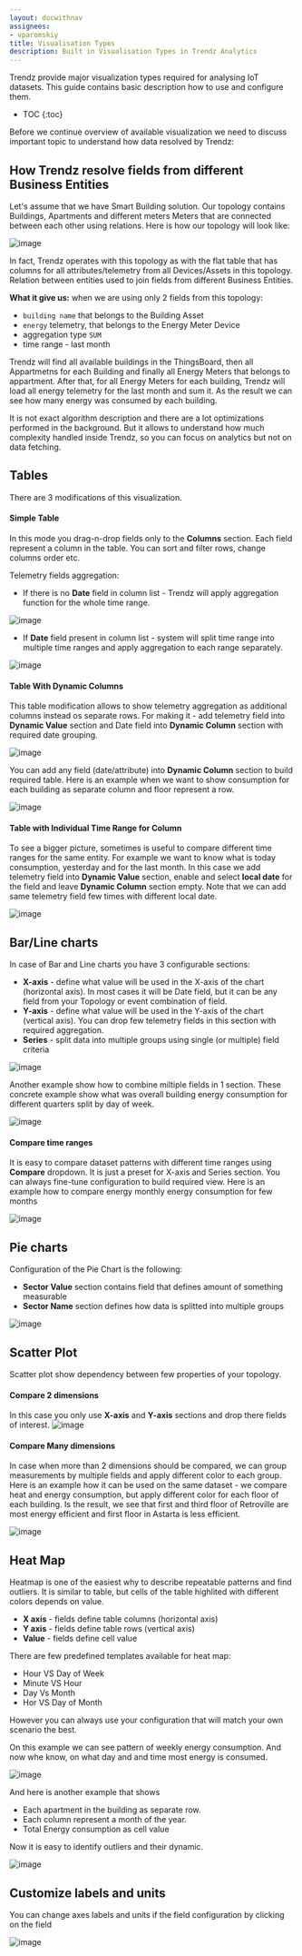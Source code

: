 ```yaml
---
layout: docwithnav
assignees:
- vparomskiy
title: Visualisation Types
description: Built in Visualisation Types in Trendz Analytics 
---
```


Trendz provide major visualization types required for analysing IoT datasets. 
This guide contains basic description how to use and configure them.

* TOC
{:toc}


Before we continue overview of available visualization we need to discuss important topic to understand how data resolved by Trendz:
## How Trendz resolve fields from different Business Entities
Let's assume that we have Smart Building solution. Our topology contains Buildings, Apartments and different meters Meters that are connected between each other using relations.
Here is how our topology will look like:

![image](/images/reference/pe-demo/smart-metering-model.png)


In fact, Trendz operates with this topology as with the flat table that has columns for all attributes/telemetry from all Devices/Assets in this topology.
Relation between entities used to join fields from different Business Entities.

**What it give us:** when we are using only 2 fields from this topology: 

- `building name` that belongs to the Building Asset
- `energy` telemetry, that belongs to the Energy Meter Device
- aggregation type `SUM`
- time range - last month


Trendz will find all available buildings in the ThingsBoard, then all Appartmetns for each Building and finally all Energy Meters that belongs to appartment.
After that, for all Energy Meters for each building, Trendz will load all energy telemetry for the last month and sum it. As the result we can see how many energy was consumed by each building.

It is not exact algorithm description and there are a lot optimizations performed in the background. But it allows to understand how much complexity handled inside Trendz, so you can focus on analytics but not on data fetching.



## Tables
There are 3 modifications of this visualization.

#### Simple Table
In this mode you drag-n-drop fields only to the **Columns** section. Each field represent a column in the table. 
 You can sort and filter rows, change columns order etc.  
 
Telemetry fields aggregation:
* If there is no **Date** field in column list - Trendz will apply aggregation function for the whole time range.

![image](/images/trendz/simple-table.png)
* If **Date** field present in column list - system will split time range into multiple time ranges and apply aggregation to each range separately. 

![image](/images/trendz/simple-table-with-date.png)

#### Table With Dynamic Columns
This table modification allows to show telemetry aggregation as additional columns instead os separate rows. 
For making it - add telemetry field into **Dynamic Value** section and Date field into **Dynamic Column** section with required date grouping.
 
![image](/images/trendz/table-dynamic-columns.png)
 
You can add any field (date/attribute) into **Dynamic Column** section to build required table. Here is an example when we want to show consumption for each building as separate column and floor represent a row. 

![image](/images/trendz/table-dynamic-building.png)


#### Table with Individual Time Range for Column
To see a bigger picture, sometimes is useful to compare different time ranges for the same entity. For example we want to know 
what is today consumption, yesterday and for the last month. In this case we add telemetry field into **Dynamic Value** section, enable and select **local date** for the field and leave 
**Dynamic Column** section empty. Note that we can add same telemetry field few times with different local date.

![image](/images/trendz/table-local-date.png)

## Bar/Line charts
In case of Bar and Line charts you have 3 configurable sections:
* **X-axis** - define what value will be used in the X-axis of the chart (horizontal axis). In most cases it will be Date field, 
but it can be any field from your Topology or event combination of field.
* **Y-axis** - define what value will be used in the Y-axis of the chart (vertical axis). You can drop few telemetry fields in this section with required aggregation.
* **Series** - split data into multiple groups using single (or multiple) field criteria

![image](/images/trendz/basic-line.png)

Another example show how to combine miltiple fields in 1 section. These concrete example show what was overall building 
energy consumption for different quarters split by day of week.

![image](/images/trendz/multiple-bar.png)

#### Compare time ranges
It is easy to compare dataset patterns with different time ranges using **Compare** dropdown. It is just a preset for X-axis and Series section.
You can always fine-tune configuration to build required view. Here is an example how to compare energy monthly energy consumption for few months 

![image](/images/trendz/compare-by-month.png)

## Pie charts
Configuration of the Pie Chart is the following:
* **Sector Value** section contains field that defines amount of something measurable
* **Sector Name** section defines how data is splitted into multiple groups

![image](/images/trendz/simple-pie.png)

## Scatter Plot
Scatter plot show dependency between few properties of your topology.

#### Compare 2 dimensions
In this case you only use **X-axis** and **Y-axis** sections and drop there fields of interest.
![image](/images/trendz/simple-scatter.png)

#### Compare Many dimensions
In case when more than 2 dimensions should be compared, we can group measurements by multiple fields and apply different color to each group. 
Here is an example how it can be used on the same dataset - we compare heat and energy consumption, but apply different color for each floor of each building.
Is the result, we see that first and third floor of Retroville are most energy efficient and first floor in Astarta is less efficient.

![image](/images/trendz/complex-scatter.png)

## Heat Map
Heatmap is one of the easiest why to describe repeatable patterns and find outliers. It is similar to table, but cells of the table highlited with different colors depends on value.
* **X axis** - fields define table columns (horizontal axis)
* **Y axis** - fields define table rows (vertical axis)
* **Value** - fields define cell value

There are few predefined templates available for heat map:
* Hour VS Day of Week
* Minute VS Hour
* Day Vs Month
* Hor VS Day of Month

However you can always use your configuration that will match your own scenario the best.

On this example we can see pattern of weekly energy consumption. And now whe know, on what day and and time most energy is consumed.

![image](/images/trendz/heat-week-pattern.png) 


And here is another example that shows
* Each apartment in the building as separate row. 
* Each column represent a month of the year.
* Total Energy consumption as cell value
 
Now it is easy to identify outliers and their dynamic. 

![image](/images/trendz/complex-heatmap.png) 

## Customize labels and units
You can change axes labels and units if the field configuration by clicking on the field 

![image](/images/trendz/lable-unit.png) 
